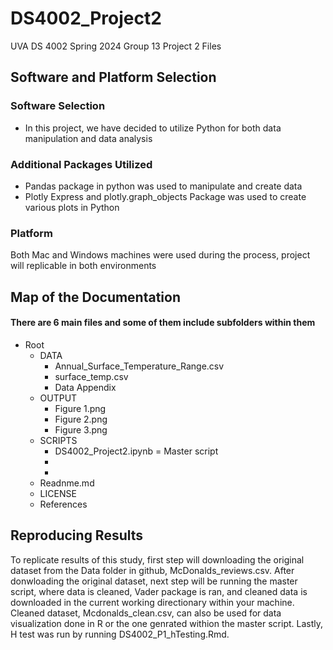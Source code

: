 # DS4002_Project2
UVA DS 4002 Spring 2024 Group 13 Project 2 Files
## Software and Platform Selection
### Software Selection
- In this project, we have decided to utilize Python for both data manipulation and data analysis
### Additional Packages Utilized
- Pandas package in python was used to manipulate and create data
- Plotly Express and plotly.graph_objects Package was used to create various plots in Python

### Platform 
Both Mac and Windows machines were used during the process, project will replicable in both environments

## Map of the Documentation
#### There are 6 main files and some of them include subfolders within them 
- Root
  - DATA
    - Annual_Surface_Temperature_Range.csv
    - surface_temp.csv
    - Data Appendix
  - OUTPUT
    - Figure 1.png
    - Figure 2.png
    - Figure 3.png
  - SCRIPTS
    -  DS4002_Project2.ipynb = Master script
    -  
    - 
  - Readnme.md
  - LICENSE
  - References

## Reproducing Results
To replicate results of this study, first step will downloading the original dataset from the Data folder in github, McDonalds_reviews.csv.
After donwloading the original dataset, next step will be running the master script, where data is cleaned, Vader package is ran, and cleaned data is downloaded in the current working directionary within your machine. Cleaned dataset, Mcdonalds_clean.csv, can also be used for data visualization done in R or the one genrated withion the master script. Lastly, H test was run by running DS4002_P1_hTesting.Rmd.
